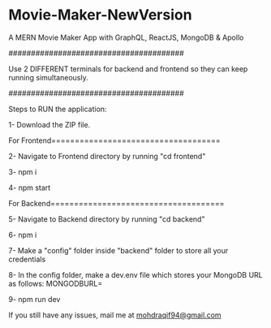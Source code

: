# Movie-Maker-NewVersion
A MERN Movie Maker App with GraphQL, ReactJS, MongoDB &amp; Apollo

#######################################

Use 2 DIFFERENT terminals for backend and frontend so they can keep running simultaneously.

#######################################

Steps to RUN the application:

1- Download the ZIP file.

For Frontend====================================

2- Navigate to Frontend directory by running "cd frontend"

3- npm i

4- npm start

For Backend=====================================

5- Navigate to Backend directory by running "cd backend"

6- npm i

7- Make a "config" folder inside "backend" folder to store all your credentials

8- In the config folder, make a dev.env file which stores your MongoDB URL as follows:
    MONGODBURL=<paste your mongodb url here>

9- npm run dev

If you still have any issues, mail me at mohdraqif94@gmail.com
